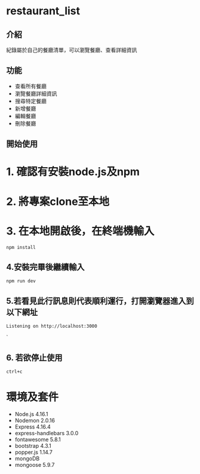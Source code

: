 # restaurant_list


## 介紹
紀錄屬於自己的餐廳清單，可以瀏覽餐廳、查看詳細資訊

## 功能

* 查看所有餐廳
* 瀏覽餐廳詳細資訊
* 搜尋特定餐廳
* 新增餐廳
* 編輯餐廳
* 刪除餐廳

## 開始使用

# 1. 確認有安裝node.js及npm
# 2. 將專案clone至本地
# 3. 在本地開啟後，在終端機輸入


    npm install


## 4.安裝完畢後繼續輸入


    npm run dev


## 5.若看見此行訊息則代表順利運行，打開瀏覽器進入到以下網址


    Listening on http://localhost:3000
`


## 6. 若欲停止使用


    ctrl+c




# 環境及套件
* Node.js 4.16.1
* Nodemon 2.0.16
* Express 4.16.4
* express-handlebars 3.0.0
* fontawesome 5.8.1
* bootstrap 4.3.1
* popper.js 1.14.7
* mongoDB 
* mongoose 5.9.7


